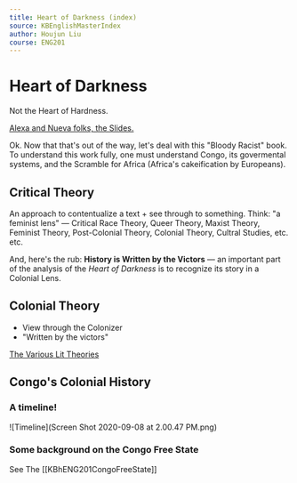 ```yaml
---
title: Heart of Darkness (index)
source: KBEnglishMasterIndex
author: Houjun Liu
course: ENG201
---
```


# Heart of Darkness
Not the Heart of Hardness.

[Alexa and Nueva folks, the Slides.](https://docs.google.com/presentation/d/1a9mxL5Pot8sbcIYP1mLiFqhQrYEOa60eIyHp3ftTLGo)

Ok. Now that that's out of the way, let's deal with this "Bloody Racist" book. To understand this work fully, one must understand Congo, its govermental systems, and the Scramble for Africa (Africa's cakeification by Europeans). 

## Critical Theory
An approach to contentualize a text + see through to something. Think: "a feminist lens" — Critical Race Theory, Queer Theory, Maxist Theory, Feminist Theory, Post-Colonial Theory, Colonial Theory, Cultral Studies, etc. etc.

And, here's the rub: **History is Written by the Victors** — an important part of the analysis of the _Heart of Darkness_ is to recognize its story in a Colonial Lens.

## Colonial Theory
* View through the Colonizer
* "Written by the victors"

[The Various Lit Theories](https://owl.purdue.edu/owl/subject_specific_writing/writing_in_literature/literary_theory_and_schools_of_criticism/)

## Congo's Colonial History
### A timeline!
![Timeline](Screen Shot 2020-09-08 at 2.00.47 PM.png) 

### Some background on the Congo Free State

See The [[KBhENG201CongoFreeState]]
